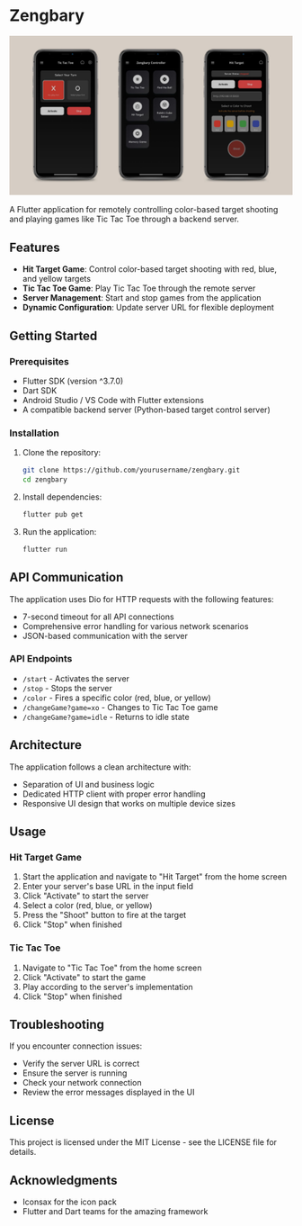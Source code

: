 # Zengbary

![Zengbary Cover](zengbary.jpg)

A Flutter application for remotely controlling color-based target shooting and playing games like Tic Tac Toe through a backend server.

## Features

- **Hit Target Game**: Control color-based target shooting with red, blue, and yellow targets
- **Tic Tac Toe Game**: Play Tic Tac Toe through the remote server
- **Server Management**: Start and stop games from the application
- **Dynamic Configuration**: Update server URL for flexible deployment

## Getting Started

### Prerequisites

- Flutter SDK (version ^3.7.0)
- Dart SDK
- Android Studio / VS Code with Flutter extensions
- A compatible backend server (Python-based target control server)

### Installation

1. Clone the repository:

   ```bash
   git clone https://github.com/yourusername/zengbary.git
   cd zengbary
   ```

2. Install dependencies:

   ```bash
   flutter pub get
   ```

3. Run the application:
   ```bash
   flutter run
   ```

## API Communication

The application uses Dio for HTTP requests with the following features:

- 7-second timeout for all API connections
- Comprehensive error handling for various network scenarios
- JSON-based communication with the server

### API Endpoints

- `/start` - Activates the server
- `/stop` - Stops the server
- `/color` - Fires a specific color (red, blue, or yellow)
- `/changeGame?game=xo` - Changes to Tic Tac Toe game
- `/changeGame?game=idle` - Returns to idle state

## Architecture

The application follows a clean architecture with:

- Separation of UI and business logic
- Dedicated HTTP client with proper error handling
- Responsive UI design that works on multiple device sizes

## Usage

### Hit Target Game

1. Start the application and navigate to "Hit Target" from the home screen
2. Enter your server's base URL in the input field
3. Click "Activate" to start the server
4. Select a color (red, blue, or yellow)
5. Press the "Shoot" button to fire at the target
6. Click "Stop" when finished

### Tic Tac Toe

1. Navigate to "Tic Tac Toe" from the home screen
2. Click "Activate" to start the game
3. Play according to the server's implementation
4. Click "Stop" when finished

## Troubleshooting

If you encounter connection issues:

- Verify the server URL is correct
- Ensure the server is running
- Check your network connection
- Review the error messages displayed in the UI

## License

This project is licensed under the MIT License - see the LICENSE file for details.

## Acknowledgments

- Iconsax for the icon pack
- Flutter and Dart teams for the amazing framework

